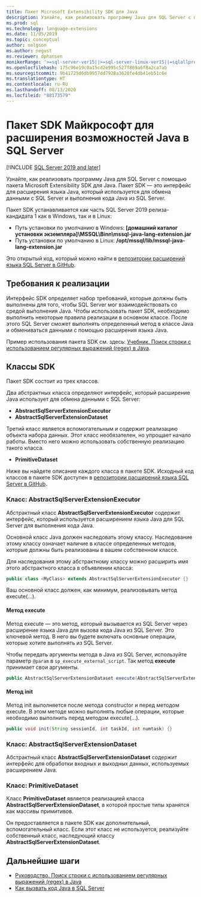 ```yaml
---
title: Пакет Microsoft Extensibility SDK для Java
description: Узнайте, как реализовать программу Java для SQL Server с помощью пакета Microsoft Extensibility SDK для Java.
ms.prod: sql
ms.technology: language-extensions
ms.date: 11/05/2019
ms.topic: conceptual
author: nelgson
ms.author: negust
ms.reviewer: dphansen
monikerRange: '>=sql-server-ver15||>=sql-server-linux-ver15||=sqlallproducts-allversions'
ms.openlocfilehash: 175c96e19c0a15cd2e995c527f869a6f8a2ca7ab
ms.sourcegitcommit: 9b41725d6db9957dd7928a3620fe4db41eb51c6e
ms.translationtype: HT
ms.contentlocale: ru-RU
ms.lasthandoff: 08/13/2020
ms.locfileid: "88173579"
---
```

# <a name="microsoft-extensibility-sdk-for-java-for-sql-server"></a>Пакет SDK Майкрософт для расширения возможностей Java в SQL Server
[!INCLUDE [SQL Server 2019 and later](../../includes/applies-to-version/sqlserver2019.md)]

Узнайте, как реализовать программу Java для SQL Server с помощью пакета Microsoft Extensibility SDK для Java. Пакет SDK — это интерфейс для расширения языка Java, который используется для обмена данными с SQL Server и выполнения кода Java из SQL Server.

Пакет SDK устанавливается как часть SQL Server 2019 релиза-кандидата 1 как в Windows, так и в Linux:

+ Путь установки по умолчанию в Windows: **[домашний каталог установки экземпляра]\MSSQL\Binn\mssql-java-lang-extension.jar**
+ Путь установки по умолчанию в Linux: **/opt/mssql/lib/mssql-java-lang-extension.jar**

Это открытый код, который можно найти в [репозитории расширений языка SQL Server в GitHub](https://github.com/microsoft/sql-server-language-extensions).

## <a name="implementation-requirements"></a>Требования к реализации

Интерфейс SDK определяет набор требований, которые должны быть выполнены для того, чтобы SQL Server мог взаимодействовать со средой выполнения Java. Чтобы использовать пакет SDK, необходимо выполнить некоторые правила реализации в основном классе. После этого SQL Server сможет выполнять определенный метод в классе Java и обмениваться данными с помощью расширения языка Java.

Пример использования пакета SDK см. здесь: [Учебник. Поиск строки с использованием регулярных выражений (regex) в Java](../tutorials/search-for-string-using-regular-expressions-in-java.md).

## <a name="sdk-classes"></a>Классы SDK

Пакет SDK состоит из трех классов.

Два абстрактных класса определяют интерфейс, который расширение Java использует для обмена данными с SQL Server:

- **AbstractSqlServerExtensionExecutor**
- **AbstractSqlServerExtensionDataset**

Третий класс является вспомогательным и содержит реализацию объекта набора данных. Этот класс необязателен, но упрощает начало работы. Вместо него можно использовать собственную реализацию такого класса.

- **PrimitiveDataset**

Ниже вы найдете описания каждого класса в пакете SDK. Исходный код классов в пакете SDK доступен в [репозитории расширений языка SQL Server в GitHub](https://github.com/microsoft/sql-server-language-extensions/tree/master/language-extensions/java/sdk).

### <a name="class-abstractsqlserverextensionexecutor"></a>Класс: AbstractSqlServerExtensionExecutor

Абстрактный класс **AbstractSqlServerExtensionExecutor** содержит интерфейс, который используется расширением языка Java для SQL Server для выполнения кода Java.

Основной класс Java должен наследовать этому классу. Наследование этому классу означает наличие в классе определенных методов, которые должны быть реализованы в вашем собственном классе.

Для наследования этому абстрактному классу можно расширить имя этого абстрактного класса в объявлении класса:

```java
public class <MyClass> extends AbstractSqlServerExtensionExecutor {}
```

Ваш основной класс должен, как минимум, реализовывать метод execute(...).

#### <a name="method-execute"></a>Метод execute

Метод execute — это метод, который вызывается из SQL Server через расширение языка Java для вызова кода Java из SQL Server. Это ключевой метод. В него вы будете включать основные операции, которые хотите выполнять из SQL Server.

Чтобы передать аргументы метода в Java из SQL Server, используйте параметр `@param` в `sp_execute_external_script`. Так метод **execute** принимает свои аргументы.

```java
public AbstractSqlServerExtensionDataset execute(AbstractSqlServerExtensionDataset input, LinkedHashMap<String, Object> params)  {}
```

#### <a name="method-init"></a>Метод init

Метод init выполняется после метода constructor и перед методом execute. В этом методе можно выполнять любые операции, которые необходимо выполнить перед методом execute(...).

```java
public void init(String sessionId, int taskId, int numtask) {}
```

### <a name="class-abstractsqlserverextensiondataset"></a>Класс: AbstractSqlServerExtensionDataset

Абстрактный класс **AbstractSqlServerExtensionDataset** содержит интерфейс для обработки входных и выходных данных, используемых расширением Java.


### <a name="class-primitivedataset"></a>Класс: PrimitiveDataset

Класс **PrimitiveDataset** является реализацией класса **AbstractSqlServerExtensionDataset**, в которой простые типы хранятся как массивы примитивов.

Он предоставляется в пакете SDK как дополнительный, вспомогательный класс. Если этот класс не используется, реализуйте собственный класс, наследующий классу **AbstractSqlServerExtensionDataset**.  

## <a name="next-steps"></a>Дальнейшие шаги

+ [Руководство. Поиск строки с использованием регулярных выражений (regex) в Java](../tutorials/search-for-string-using-regular-expressions-in-java.md)
+ [Как вызвать код Java в SQL Server](call-java-from-sql.md)
